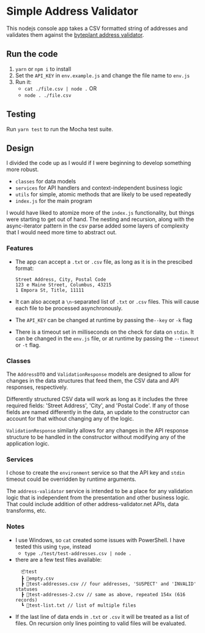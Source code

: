 # Simple Address Validator

This nodejs console app takes a CSV formatted string of addresses and validates them against
the [byteplant address validator](https://www.address-validator.net).

## Run the code

1. `yarn` or `npm i` to install
2. Set the `API_KEY` in `env.example.js` and change the file name to `env.js`
3. Run it:
    - `cat ./file.csv | node .` OR
    - `node . ./file.csv`

## Testing

Run `yarn test` to run the Mocha test suite.

## Design

I divided the code up as I would if I were beginning to develop something more robust.
- `classes` for data models
- `services` for API handlers and context-independent business logic
- `utils` for simple, atomic methods that are likely to be used repeatedly
- `index.js` for the main program

I would have liked to atomize more of the `index.js` functionality, but things were starting
to get out of hand. The nesting and recursion, along with the async-iterator pattern in the csv parse
added some layers of complexity that I would need more time to abstract out.

### Features

- The app can accept a `.txt` or `.csv` file, as long as it is in the prescibed format:
    ```
    Street Address, City, Postal Code
    123 e Maine Street, Columbus, 43215
    1 Empora St, Title, 11111
    ```

- It can also accept a `\n`-separated list of `.txt` or `.csv` files. This will cause each
file to be processed asynchronously.
- The `API_KEY` can be changed at runtime by passing the`--key` or `-k` flag
- There is a timeout set in milliseconds on the check for data on `stdin`. It can be changed in the `env.js` file,
or at runtime by passing the `--timeout` or `-t` flag.

### Classes

The `AddressDTO` and `ValidationResponse` models are designed to allow for changes in the data structures
that feed them, the CSV data and API responses, respectively. 

Differently structured CSV data will work as long as it includes the three required fields: 'Street Address', 
'City', and 'Postal Code'. If any of those fields are named differently in the data, an update to the constructor
can account for that without changing any of the logic.

`ValidationResponse` similarly allows for any changes in the API response structure to be handled in the
constructor without modifying any of the application logic.

### Services

I chose to create the `environment` service so that the API key and `stdin` timeout could be overridden by
runtime arguments. 

The `address-validator` service is intended to be a place for any validation logic that is independent from the presentation
and other business logic. That could include addition of other address-validator.net APIs, data transforms, etc.

### Notes

- I use Windows, so `cat` created some issues with PowerShell. I have tested this using `type`, instead
  - `type ./test/test-addresses.csv | node .`
- there are a few test files available:
    ```
      📦test
      ┣ 📜empty.csv
      ┣ 📜test-addresses.csv // four addresses, 'SUSPECT' and 'INVALID' statuses
      ┣ 📜test-addresses-2.csv // same as above, repeated 154x (616 records)
      ┗ 📜test-list.txt // list of multiple files
    ```
- If the last line of data ends in `.txt` or `.csv` it will be treated as a list of files. On
recursion only lines pointing to valid files will be evaluated.